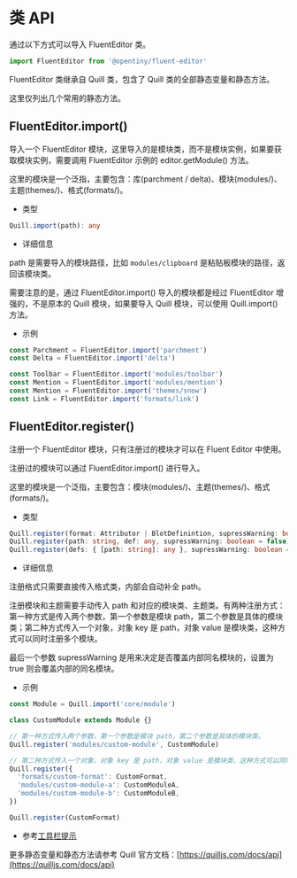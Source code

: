 # 类 API

通过以下方式可以导入 FluentEditor 类。

```typescript
import FluentEditor from '@opentiny/fluent-editor'
```

FluentEditor 类继承自 Quill 类，包含了 Quill 类的全部静态变量和静态方法。

这里仅列出几个常用的静态方法。

## FluentEditor.import()

导入一个 FluentEditor 模块，这里导入的是模块类，而不是模块实例，如果要获取模块实例，需要调用 FluentEditor 示例的 editor.getModule() 方法。

这里的模块是一个泛指，主要包含：库(parchment / delta)、模块(modules/)、主题(themes/)、格式(formats/)。

- 类型

```typescript
Quill.import(path): any
```

- 详细信息

path 是需要导入的模块路径，比如 `modules/clipboard` 是粘贴板模块的路径，返回该模块类。

需要注意的是，通过 FluentEditor.import() 导入的模块都是经过 FluentEditor 增强的，不是原本的 Quill 模块，如果要导入 Quill 模块，可以使用 Quill.import() 方法。

- 示例

```typescript
const Parchment = FluentEditor.import('parchment')
const Delta = FluentEditor.import('delta')

const Toolbar = FluentEditor.import('modules/toolbar')
const Mention = FluentEditor.import('modules/mention')
const Mention = FluentEditor.import('themes/snow')
const Link = FluentEditor.import('formats/link')
```

## FluentEditor.register()

注册一个 FluentEditor 模块，只有注册过的模块才可以在 Fluent Editor 中使用。

注册过的模块可以通过 FluentEditor.import() 进行导入。

这里的模块是一个泛指，主要包含：模块(modules/)、主题(themes/)、格式(formats/)。

- 类型

```typescript
Quill.register(format: Attributor | BlotDefinintion, supressWarning: boolean = false)
Quill.register(path: string, def: any, supressWarning: boolean = false)
Quill.register(defs: { [path: string]: any }, supressWarning: boolean = false)
```

- 详细信息

注册格式只需要直接传入格式类，内部会自动补全 path。

注册模块和主题需要手动传入 path 和对应的模块类、主题类。有两种注册方式：第一种方式是传入两个参数，第一个参数是模块 path，第二个参数是具体的模块类；第二种方式传入一个对象，对象 key 是 path，对象 value 是模块类，这种方式可以同时注册多个模块。

最后一个参数 supressWarning 是用来决定是否覆盖内部同名模块的，设置为 true 则会覆盖内部的同名模块。

- 示例

```typescript
const Module = Quill.import('core/module')

class CustomModule extends Module {}

// 第一种方式传入两个参数，第一个参数是模块 path，第二个参数是具体的模块类。
Quill.register('modules/custom-module', CustomModule)
```

```typescript
// 第二种方式传入一个对象，对象 key 是 path，对象 value 是模块类，这种方式可以同时注册多个模块。
Quill.register({
  'formats/custom-format': CustomFormat,
  'modules/custom-module-a': CustomModuleA,
  'modules/custom-module-b': CustomModuleB,
})

Quill.register(CustomFormat)
```

- 参考[工具栏提示](/docs/toolbar-tip)

更多静态变量和静态方法请参考 Quill 官方文档：[https://quilljs.com/docs/api](https://quilljs.com/docs/api)
